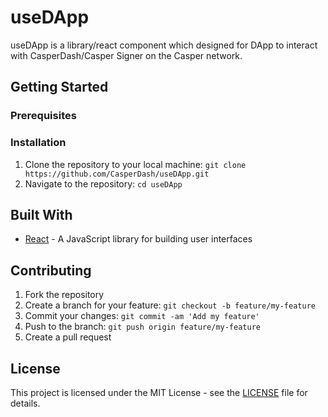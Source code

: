 # useDApp

useDApp is a library/react component which designed for DApp to interact with CasperDash/Casper Signer on the Casper network.

## Getting Started

### Prerequisites


### Installation

1. Clone the repository to your local machine: `git clone https://github.com/CasperDash/useDApp.git`
2. Navigate to the repository: `cd useDApp`


## Built With

- [React](https://reactjs.org/) - A JavaScript library for building user interfaces

## Contributing

1. Fork the repository
2. Create a branch for your feature: `git checkout -b feature/my-feature`
3. Commit your changes: `git commit -am 'Add my feature'`
4. Push to the branch: `git push origin feature/my-feature`
5. Create a pull request

## License

This project is licensed under the MIT License - see the [LICENSE](LICENSE) file for details.
